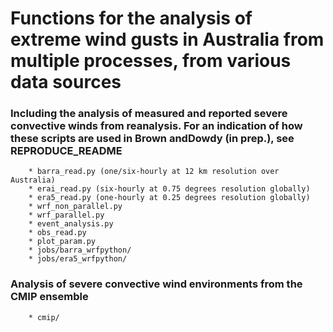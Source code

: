 # Functions for the analysis of extreme wind gusts in Australia from multiple processes, from various data sources

### Including the analysis of measured and reported severe convective winds from reanalysis. For an indication of how these scripts are used in Brown andDowdy (in prep.), see REPRODUCE_README
		* barra_read.py (one/six-hourly at 12 km resolution over Australia)
		* erai_read.py (six-hourly at 0.75 degrees resolution globally)
		* era5_read.py (one-hourly at 0.25 degrees resolution globally)		
		* wrf_non_parallel.py
		* wrf_parallel.py
		* event_analysis.py
		* obs_read.py
		* plot_param.py
		* jobs/barra_wrfpython/
		* jobs/era5_wrfpython/
	
### Analysis of severe convective wind environments from the CMIP ensemble
        * cmip/
        
